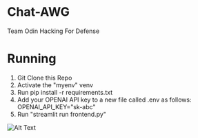 # Chat-AWG
Team Odin Hacking For Defense 



# Running 
1. Git Clone this Repo
2. Activate the "myenv" venv
3. Run pip install -r requirements.txt
4. Add your OPENAI API key to a new file called .env as follows: OPENAI_API_KEY="sk-abc"
5. Run "streamlit run frontend.py"

![Alt Text]()

